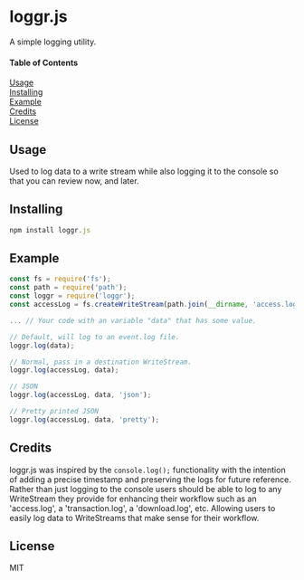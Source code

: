 # loggr.js
A simple logging utility.

#### Table of Contents

[Usage](#usage)  
[Installing](#installing)  
[Example](#example)  
[Credits](#credits)  
[License](#license)  

## Usage

Used to log data to a write stream while also logging it to the console so that you can review now, and later.

## Installing
```javascript
npm install loggr.js
```

## Example
```javascript
const fs = require('fs');
const path = require('path');
const loggr = require('loggr');
const accessLog = fs.createWriteStream(path.join(__dirname, 'access.log'), { flags: 'a' });

... // Your code with an variable "data" that has some value.

// Default, will log to an event.log file.
loggr.log(data);

// Normal, pass in a destination WriteStream.
loggr.log(accessLog, data);

// JSON
loggr.log(accessLog, data, 'json');

// Pretty printed JSON
loggr.log(accessLog, data, 'pretty');
```

## Credits

loggr.js was inspired by the `console.log();` functionality with the intention of adding a precise timestamp and preserving the logs for future reference. Rather than just logging to the console users should be able to log to any WriteStream they provide for enhancing their workflow such as an 'access.log', a 'transaction.log', a 'download.log', etc. Allowing users to easily log data to WriteStreams that make sense for their workflow.

## License

MIT